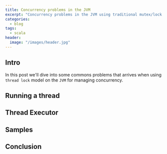 ```yaml
---
title: Concurrency problems in the JVM
excerpt: "Concurrency problems in the JVM using traditional mutex/lock mechanisims"
categories:
  - blog
tags:
  - scala
header:
  image: "/images/header.jpg"
---
```


## Intro

In this post we'll dive into some commons problems that arrives when using `thread lock` model on the `JVM` for managing concurrency.

## Running a thread

## Thread Executor

## Samples

## Conclusion